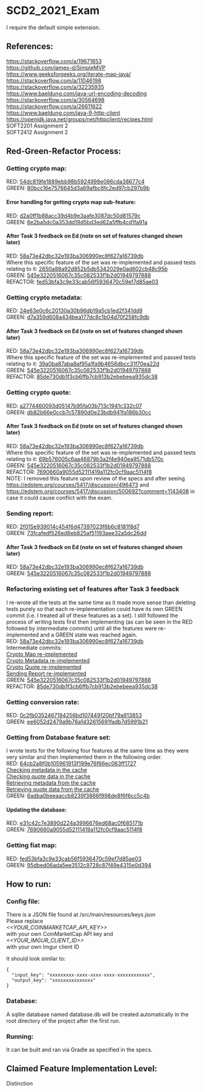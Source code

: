 # SCD2_2021_Exam

I require the default simple extension.

## References:  
https://stackoverflow.com/a/19671853  
https://github.com/james-d/SimpleMVP  
https://www.geeksforgeeks.org/iterate-map-java/  
https://stackoverflow.com/a/11046198  
https://stackoverflow.com/a/32235935  
https://www.baeldung.com/java-url-encoding-decoding  
https://stackoverflow.com/a/30564698  
https://stackoverflow.com/a/26611622  
https://www.baeldung.com/java-9-http-client  
https://openjdk.java.net/groups/net/httpclient/recipes.html  
SOFT2201 Assignment 2  
SOFT2412 Assignment 2  

## Red-Green-Refactor Process:  
### Getting crypto map:  
RED: [54dc819fe1889ebb98b5924998e086cda38677c4](https://github.sydney.edu.au/lkri3129/SCD2_2021_Exam/commit/54dc819fe1889ebb98b5924998e086cda38677c4)   
GREEN: [80bcc16e7576645d3a69afbc8fc2ed97cb297b9b](https://github.sydney.edu.au/lkri3129/SCD2_2021_Exam/commit/80bcc16e7576645d3a69afbc8fc2ed97cb297b9b)  
#### Error handling for getting crypto map sub-feature: 
RED: [d2a0ff1b88acc39d4b9e3aafe3087dc50d81579c](https://github.sydney.edu.au/lkri3129/SCD2_2021_Exam/commit/d2a0ff1b88acc39d4b9e3aafe3087dc50d81579c)  
GREEN: [6e2ba5dc0a353dd19d5bd3ed62a5ffb4cd1fa91a](https://github.sydney.edu.au/lkri3129/SCD2_2021_Exam/commit/6e2ba5dc0a353dd19d5bd3ed62a5ffb4cd1fa91a)
#### After Task 3 feedback on Ed (note on set of features changed shown later)
RED: [58a73e42dbc32e193ba306990ec8f627a16739db](https://github.sydney.edu.au/lkri3129/SCD2_2021_Exam/commit/58a73e42dbc32e193ba306990ec8f627a16739db)  
Where this specific feature of the set was re-implemented and passed tests relating to it: [2650a88a92d852b5db5342029e0ad602cb48c95b](https://github.sydney.edu.au/lkri3129/SCD2_2021_Exam/commit/2650a88a92d852b5db5342029e0ad602cb48c95b)  
GREEN: [545e3220516067c35c082533f1b2d01949797888](https://github.sydney.edu.au/lkri3129/SCD2_2021_Exam/commit/545e3220516067c35c082533f1b2d01949797888)  
REFACTOR: [fed53bfa3c9e33cab56f5936470c59ef7d85ae03](https://github.sydney.edu.au/lkri3129/SCD2_2021_Exam/commit/fed53bfa3c9e33cab56f5936470c59ef7d85ae03)  
  
### Getting crypto metadata:  
RED: [24e63e0c6c20130a30b96db19a5cb1ed2f341dd9](https://github.sydney.edu.au/lkri3129/SCD2_2021_Exam/commit/24e63e0c6c20130a30b96db19a5cb1ed2f341dd9)  
GREEN: [d7a359d608a434bea177dc8c1b04d70f258fc9db](https://github.sydney.edu.au/lkri3129/SCD2_2021_Exam/commit/d7a359d608a434bea177dc8c1b04d70f258fc9db)  
#### After Task 3 feedback on Ed (note on set of features changed shown later)
RED: [58a73e42dbc32e193ba306990ec8f627a16739db](https://github.sydney.edu.au/lkri3129/SCD2_2021_Exam/commit/58a73e42dbc32e193ba306990ec8f627a16739db)  
Where this specific feature of the set was re-implemented and passed tests relating to it: [39a0ba87aba8af95a1fa9b4656dbcc31f70ea22d](https://github.sydney.edu.au/lkri3129/SCD2_2021_Exam/commit/39a0ba87aba8af95a1fa9b4656dbcc31f70ea22d)   
GREEN: [545e3220516067c35c082533f1b2d01949797888](https://github.sydney.edu.au/lkri3129/SCD2_2021_Exam/commit/545e3220516067c35c082533f1b2d01949797888)  
REFACTOR: [85de730db1f3cb6ffb7cb913b2ebebeea935dc38](https://github.sydney.edu.au/lkri3129/SCD2_2021_Exam/commit/85de730db1f3cb6ffb7cb913b2ebebeea935dc38)  

### Getting crypto quote:
RED: [a2774460093d05147b95fa03b713c1941c332c07](https://github.sydney.edu.au/lkri3129/SCD2_2021_Exam/commit/a2774460093d05147b95fa03b713c1941c332c07)  
GREEN: [db82b66e0ccb7c57890d0e23bdb941fa186b30cc](https://github.sydney.edu.au/lkri3129/SCD2_2021_Exam/commit/db82b66e0ccb7c57890d0e23bdb941fa186b30cc)  
#### After Task 3 feedback on Ed (note on set of features changed shown later)
RED: [58a73e42dbc32e193ba306990ec8f627a16739db](https://github.sydney.edu.au/lkri3129/SCD2_2021_Exam/commit/58a73e42dbc32e193ba306990ec8f627a16739db)  
Where this specific feature of the set was re-implemented and passed tests relating to it: [69b576005c6aa46879b3a2f4e940ea9571db570c](https://github.sydney.edu.au/lkri3129/SCD2_2021_Exam/commit/69b576005c6aa46879b3a2f4e940ea9571db570c)    
GREEN: [545e3220516067c35c082533f1b2d01949797888](https://github.sydney.edu.au/lkri3129/SCD2_2021_Exam/commit/545e3220516067c35c082533f1b2d01949797888)  
REFACTOR: [7690660a9055d52111419a112fc0cf9aac5114f8](https://github.sydney.edu.au/lkri3129/SCD2_2021_Exam/commit/7690660a9055d52111419a112fc0cf9aac5114f8)  
NOTE: I removed this feature upon review of the specs and after seeing
https://edstem.org/courses/5417/discussion/496473 and https://edstem.org/courses/5417/discussion/500692?comment=1143408
in case it could cause conflict with the exam.

### Sending report:
RED: [2f015e939014c454f6d47397023f6b6c8181f8d7](https://github.sydney.edu.au/lkri3129/SCD2_2021_Exam/commit/2f015e939014c454f6d47397023f6b6c8181f8d7)  
GREEN: [73fcafedf526ed8eb825af51193aee32a5dc26dd](https://github.sydney.edu.au/lkri3129/SCD2_2021_Exam/commit/73fcafedf526ed8eb825af51193aee32a5dc26dd)  
#### After Task 3 feedback on Ed (note on set of features changed shown later)
RED: [58a73e42dbc32e193ba306990ec8f627a16739db](https://github.sydney.edu.au/lkri3129/SCD2_2021_Exam/commit/58a73e42dbc32e193ba306990ec8f627a16739db)  
GREEN: [545e3220516067c35c082533f1b2d01949797888](https://github.sydney.edu.au/lkri3129/SCD2_2021_Exam/commit/545e3220516067c35c082533f1b2d01949797888)  


### Refactoring existing set of features after Task 3 feedback
I re-wrote all the tests at the same time as it made more sense than 
deleting tests purely so that each re-implementation could have its own GREEN commit (i.e. I treated all of these features as a set).
I still followed the process of writing tests first then implementing (as can be seen in the RED followed by intermediate commits) until all the features
were re-implemented and a GREEN state was reached again.  
RED: [58a73e42dbc32e193ba306990ec8f627a16739db](https://github.sydney.edu.au/lkri3129/SCD2_2021_Exam/commit/58a73e42dbc32e193ba306990ec8f627a16739db)  
Intermediate commits:  
[Crypto Map re-implemented](https://github.sydney.edu.au/lkri3129/SCD2_2021_Exam/commit/2650a88a92d852b5db5342029e0ad602cb48c95b)  
[Crypto Metadata re-implemented](https://github.sydney.edu.au/lkri3129/SCD2_2021_Exam/commit/39a0ba87aba8af95a1fa9b4656dbcc31f70ea22d)  
[Crypto Quote re-implemented](https://github.sydney.edu.au/lkri3129/SCD2_2021_Exam/commit/69b576005c6aa46879b3a2f4e940ea9571db570c)    
[Sending Report re-implemented](https://github.sydney.edu.au/lkri3129/SCD2_2021_Exam/commit/545e3220516067c35c082533f1b2d01949797888)  
GREEN: [545e3220516067c35c082533f1b2d01949797888](https://github.sydney.edu.au/lkri3129/SCD2_2021_Exam/commit/545e3220516067c35c082533f1b2d01949797888)  
REFACTOR: [85de730db1f3cb6ffb7cb913b2ebebeea935dc38](https://github.sydney.edu.au/lkri3129/SCD2_2021_Exam/commit/85de730db1f3cb6ffb7cb913b2ebebeea935dc38)  

### Getting conversion rate:  
RED: [0c2fb0352467194256bd107449120bf79a913853](https://github.sydney.edu.au/lkri3129/SCD2_2021_Exam/commit/0c2fb0352467194256bd107449120bf79a913853)  
GREEN: [ee6052d2479a9b76a1d32615691fadb7d5991b21](https://github.sydney.edu.au/lkri3129/SCD2_2021_Exam/commit/ee6052d2479a9b76a1d32615691fadb7d5991b21)  

### Getting from Database feature set:
I wrote tests for the following four features at the same time as they were very similar and then implemented them in the 
following order.  
RED: [64cb2a8f0b105961913f199e76f66ec063ff1727](https://github.sydney.edu.au/lkri3129/SCD2_2021_Exam/commit/64cb2a8f0b105961913f199e76f66ec063ff1727)  
[Checking metadata in the cache](https://github.sydney.edu.au/lkri3129/SCD2_2021_Exam/commit/13b59a0838d6751fcba6cba2a7f8ad26d1ab5348)  
[Checking quote data in the cache](https://github.sydney.edu.au/lkri3129/SCD2_2021_Exam/commit/c13504d3cfb54199e4161c3f73458f0a61ea7bf6)  
[Retrieving metadata from the cache](https://github.sydney.edu.au/lkri3129/SCD2_2021_Exam/commit/2196f48b2f6eb33e1ff24a8bf6a4be137f92df74)  
[Retrieving quote data from the cache](https://github.sydney.edu.au/lkri3129/SCD2_2021_Exam/commit/6adba0beeaaccb8239f3866f998de8f6f6cc5c4b)  
GREEN: [6adba0beeaaccb8239f3866f998de8f6f6cc5c4b](https://github.sydney.edu.au/lkri3129/SCD2_2021_Exam/commit/6adba0beeaaccb8239f3866f998de8f6f6cc5c4b)  

#### Updating the database:
RED: [e31c42c7e3890d224a3996676ed68ac0f685171b](https://github.sydney.edu.au/lkri3129/SCD2_2021_Exam/commit/e31c42c7e3890d224a3996676ed68ac0f685171b)  
GREEN: [7690660a9055d52111419a112fc0cf9aac5114f8](https://github.sydney.edu.au/lkri3129/SCD2_2021_Exam/commit/7690660a9055d52111419a112fc0cf9aac5114f8)  

### Getting fiat map:  
RED: [fed53bfa3c9e33cab56f5936470c59ef7d85ae03](https://github.sydney.edu.au/lkri3129/SCD2_2021_Exam/commit/fed53bfa3c9e33cab56f5936470c59ef7d85ae03)  
GREEN: [95dbed06ada5ee3512c9728c87f49e4315e0d394](https://github.sydney.edu.au/lkri3129/SCD2_2021_Exam/commit/95dbed06ada5ee3512c9728c87f49e4315e0d394)  

## How to run:
### Config file:  
There is a JSON file found at /src/main/resources/keys.json  
Please replace   
<i><<YOUR_COINMARKETCAP_API_KEY>></i>  
with your own CoinMarketCap API key and  
<i><<YOUR_IMGUR_CLIENT_ID>></i>  
with your own Imgur client ID

It should look similar to:  
```
{
  "input_key": "xxxxxxxxx-xxxx-xxxx-xxxx-xxxxxxxxxxxx",
  "output_key": "xxxxxxxxxxxxxxx"
}
```
### Database:
A sqlite database named database.db will be created automatically in the root directory of the project after
the first run.  
### Running:
It can be built and ran via Gradle as specified in the specs.

## Claimed Feature Implementation Level:  
Distinction


